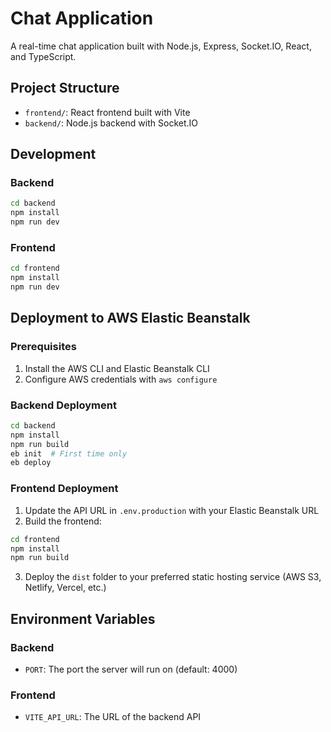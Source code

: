 # Chat Application

A real-time chat application built with Node.js, Express, Socket.IO, React, and TypeScript.

## Project Structure

- `frontend/`: React frontend built with Vite
- `backend/`: Node.js backend with Socket.IO

## Development

### Backend

```bash
cd backend
npm install
npm run dev
```

### Frontend

```bash
cd frontend
npm install
npm run dev
```

## Deployment to AWS Elastic Beanstalk

### Prerequisites

1. Install the AWS CLI and Elastic Beanstalk CLI
2. Configure AWS credentials with `aws configure`

### Backend Deployment

```bash
cd backend
npm install
npm run build
eb init  # First time only
eb deploy
```

### Frontend Deployment

1. Update the API URL in `.env.production` with your Elastic Beanstalk URL
2. Build the frontend:

```bash
cd frontend
npm install
npm run build
```

3. Deploy the `dist` folder to your preferred static hosting service (AWS S3, Netlify, Vercel, etc.)

## Environment Variables

### Backend

- `PORT`: The port the server will run on (default: 4000)

### Frontend

- `VITE_API_URL`: The URL of the backend API
